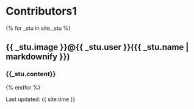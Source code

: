 
# Contributors1
  
{% for _stu in site._stu %}

 <h2> {{ _stu.image }}@{{ _stu.user }}({{ _stu.name | markdownify }}) </h2>
 <h3>{{_stu.content}}</h3>
 
{% endfor %}

Last updated: {{ site.time }}
